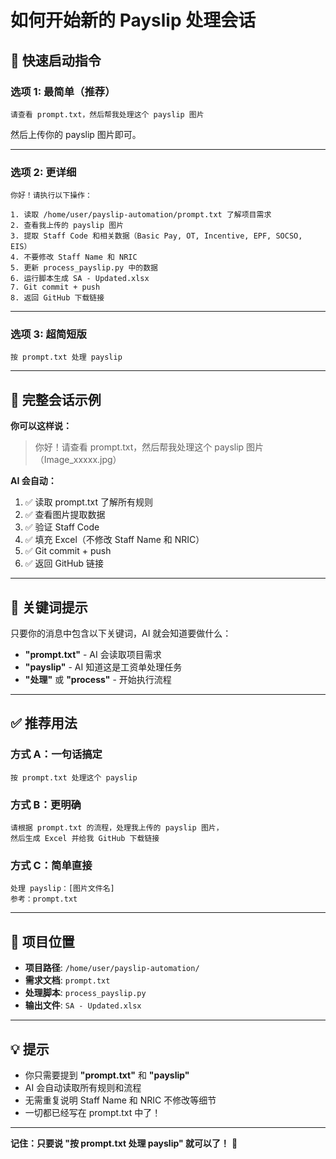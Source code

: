 # 如何开始新的 Payslip 处理会话

## 🚀 快速启动指令

### 选项 1: 最简单（推荐）
```
请查看 prompt.txt，然后帮我处理这个 payslip 图片
```
然后上传你的 payslip 图片即可。

---

### 选项 2: 更详细
```
你好！请执行以下操作：

1. 读取 /home/user/payslip-automation/prompt.txt 了解项目需求
2. 查看我上传的 payslip 图片
3. 提取 Staff Code 和相关数据（Basic Pay, OT, Incentive, EPF, SOCSO, EIS）
4. 不要修改 Staff Name 和 NRIC
5. 更新 process_payslip.py 中的数据
6. 运行脚本生成 SA - Updated.xlsx
7. Git commit + push
8. 返回 GitHub 下载链接
```

---

### 选项 3: 超简短版
```
按 prompt.txt 处理 payslip
```

---

## 📝 完整会话示例

**你可以这样说：**

> 你好！请查看 prompt.txt，然后帮我处理这个 payslip 图片（Image_xxxxx.jpg）

**AI 会自动：**
1. ✅ 读取 prompt.txt 了解所有规则
2. ✅ 查看图片提取数据
3. ✅ 验证 Staff Code
4. ✅ 填充 Excel（不修改 Staff Name 和 NRIC）
5. ✅ Git commit + push
6. ✅ 返回 GitHub 链接

---

## 🎯 关键词提示

只要你的消息中包含以下关键词，AI 就会知道要做什么：

- **"prompt.txt"** - AI 会读取项目需求
- **"payslip"** - AI 知道这是工资单处理任务
- **"处理"** 或 **"process"** - 开始执行流程

---

## ✅ 推荐用法

### 方式 A：一句话搞定
```
按 prompt.txt 处理这个 payslip
```

### 方式 B：更明确
```
请根据 prompt.txt 的流程，处理我上传的 payslip 图片，
然后生成 Excel 并给我 GitHub 下载链接
```

### 方式 C：简单直接
```
处理 payslip：[图片文件名]
参考：prompt.txt
```

---

## 📂 项目位置

- **项目路径**: `/home/user/payslip-automation/`
- **需求文档**: `prompt.txt`
- **处理脚本**: `process_payslip.py`
- **输出文件**: `SA - Updated.xlsx`

---

## 💡 提示

- 你只需要提到 **"prompt.txt"** 和 **"payslip"**
- AI 会自动读取所有规则和流程
- 无需重复说明 Staff Name 和 NRIC 不修改等细节
- 一切都已经写在 prompt.txt 中了！

---

**记住：只要说 "按 prompt.txt 处理 payslip" 就可以了！** 🎉
